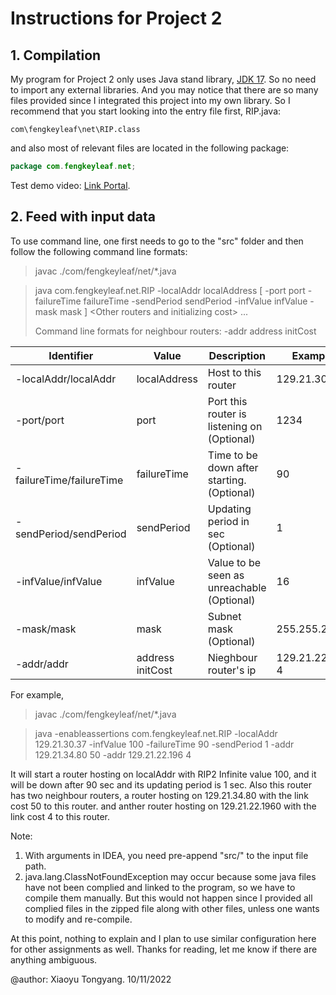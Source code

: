 # Instructions for Project 2

## 1. Compilation

My program for Project 2 only uses Java stand library, [JDK 17](https://docs.oracle.com/en/java/javase/17/docs/api/index.html). So no need to import any external libraries. And you may notice that there are so many files provided since I integrated this project into my own library. So I recommend that you start looking into the entry file first, RIP.java:

```
com\fengkeyleaf\net\RIP.class
```

 and also most of relevant files are located in the following package: 

```java
package com.fengkeyleaf.net;
```

Test demo video: [Link Portal](https://youtu.be/fIM9glXJfS8).

## 2. Feed with input data

To use command line, one first needs to go to the "src" folder and then follow the following command line formats:

> javac ./com/fengkeyleaf/net/*.java

> java com.fengkeyleaf.net.RIP -localAddr localAddress [ -port port -failureTime failureTime -sendPeriod sendPeriod -infValue infValue -mask mask ] \<Other routers and initializing cost> ...
>
> Command line formats for neighbour routers:
> -addr address initCost

| Identifier               | Value            | Description                                 | Example         | Default                 |
| ------------------------ | ---------------- | ------------------------------------------- | --------------- | ----------------------- |
| -localAddr/localAddr     | localAddress     | Host to this router                         | 129.21.30.37    |                         |
| -port/port               | port             | Port this router is listening on (Optional) | 1234            | 1234                    |
| -failureTime/failureTime | failureTime      | Time to be down after starting. (Optional)  | 90              | -1( meaning no failure) |
| -sendPeriod/sendPeriod   | sendPeriod       | Updating period in sec (Optional)           | 1               | 30                      |
| -infValue/infValue       | infValue         | Value to be seen as unreachable (Optional)  | 16              | 100                     |
| -mask/mask               | mask             | Subnet mask (Optional)                      | 255.255.255.0   | 255.255.255.0           |
| -addr/addr               | address initCost | Nieghbour router's ip                       | 129.21.22.196 4 |                         |

For example,

>  javac ./com/fengkeyleaf/net/*.java

> java -enableassertions com.fengkeyleaf.net.RIP -localAddr 129.21.30.37 -infValue 100 -failureTime 90 -sendPeriod 1 -addr 129.21.34.80 50 -addr 129.21.22.196 4

It will start a router hosting on localAddr with RIP2 Infinite value 100, and it will be down after 90 sec and its updating period is 1 sec. Also this router has two neighbour routers, a router hosting on 129.21.34.80 with the link cost 50 to this router. and anther router hosting on 129.21.22.1960 with the link cost 4 to this router.

Note: 

1. With arguments in IDEA, you need pre-append "src/" to the input file path.
2. java.lang.ClassNotFoundException may occur because some java files have not been complied and linked to the program, so we have to compile them manually. But this would not happen since I provided all complied files in the zipped file along with other files, unless one wants to modify and re-compile. 

At this point, nothing to explain and I plan to use similar configuration here for other assignments as well. Thanks for reading, let me know if there are anything ambiguous.



@author: Xiaoyu Tongyang. 10/11/2022
